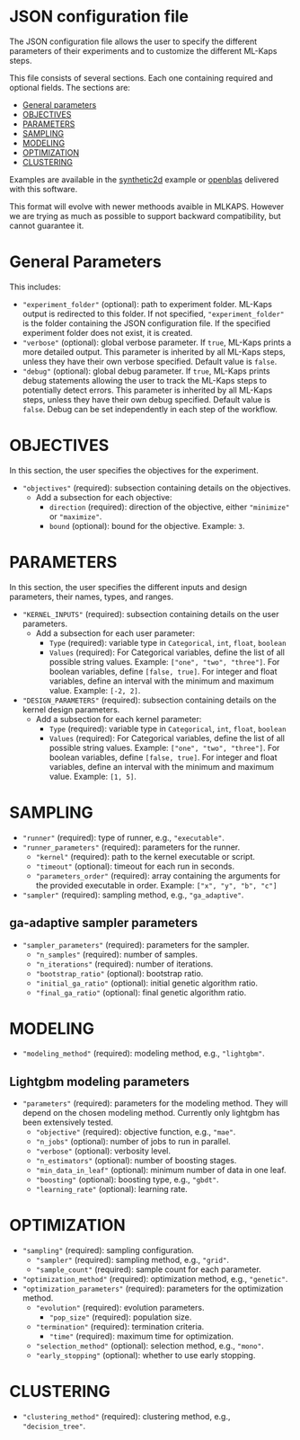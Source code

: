 # JSON configuration file

The JSON configuration file allows the user to specify the different parameters of their experiments and to customize the different ML-Kaps steps.

This file consists of several sections. Each one containing required and optional fields. The sections are:

* [General parameters](#general-parameters)
* [OBJECTIVES](#objectives)
* [PARAMETERS](#parameters)
* [SAMPLING](#sampling)
* [MODELING](#modeling)
* [OPTIMIZATION](#optimization)
* [CLUSTERING](#clustering)

Examples are available in the [synthetic2d](../examples/synthetic2D/ga_adaptive.json) example or [openblas](../examples/openblas/config_mlkaps_template.json) delivered with this software.

This format will evolve with newer methoods avaible in MLKAPS. However we are trying as much as possible to support backward compatibility, but cannot guarantee it.

# General Parameters

This includes:

* `"experiment_folder"` (optional): path to experiment folder. ML-Kaps output is redirected to this folder. If not specified, `"experiment_folder"` is the folder containing the JSON configuration file. If the specified experiment folder does not exist, it is created.
* `"verbose"` (optional): global verbose parameter. If `true`, ML-Kaps prints a more detailed output. This parameter is inherited by all ML-Kaps steps, unless they have their own verbose specified. Default value is `false`.
* `"debug"` (optional): global debug parameter. If `true`, ML-Kaps prints debug statements allowing the user to track the ML-Kaps steps to potentially detect errors. This parameter is inherited by all ML-Kaps steps, unless they have their own debug specified. Default value is `false`. Debug can be set independently in each step of the workflow.

# OBJECTIVES

In this section, the user specifies the objectives for the experiment.

* `"objectives"` (required): subsection containing details on the objectives.
    * Add a subsection for each objective:
        * `direction` (required): direction of the objective, either `"minimize"` or `"maximize"`.
        * `bound` (optional): bound for the objective. Example: `3`.

# PARAMETERS

In this section, the user specifies the different inputs and design parameters, their names, types, and ranges.

* `"KERNEL_INPUTS"` (required): subsection containing details on the user parameters.
    * Add a subsection for each user parameter:
        * `Type` (required): variable type in `Categorical`, `int`, `float`, `boolean`
        * `Values` (required): For Categorical variables, define the list of all possible string values. Example: `["one", "two", "three"]`. For boolean variables, define `[false, true]`. For integer and float variables, define an interval with the minimum and maximum value. Example: `[-2, 2]`.
* `"DESIGN_PARAMETERS"` (required): subsection containing details on the kernel design parameters.
    * Add a subsection for each kernel parameter:
        * `Type` (required): variable type in `Categorical`, `int`, `float`, `boolean`
        * `Values` (required): For Categorical variables, define the list of all possible string values. Example: `["one", "two", "three"]`. For boolean variables, define `[false, true]`. For integer and float variables, define an interval with the minimum and maximum value. Example: `[1, 5]`.

# SAMPLING

* `"runner"` (required): type of runner, e.g., `"executable"`.
* `"runner_parameters"` (required): parameters for the runner.
    * `"kernel"` (required): path to the kernel executable or script.
    * `"timeout"` (optional): timeout for each run in seconds.
    * `"parameters_order"` (required): array containing the arguments for the provided executable in order. Example: `["x", "y", "b", "c"]`
* `"sampler"` (required): sampling method, e.g., `"ga_adaptive"`.

## ga-adaptive sampler parameters

* `"sampler_parameters"` (required): parameters for the sampler.
    * `"n_samples"` (required): number of samples.
    * `"n_iterations"` (required): number of iterations.
    * `"bootstrap_ratio"` (optional): bootstrap ratio.
    * `"initial_ga_ratio"` (optional): initial genetic algorithm ratio.
    * `"final_ga_ratio"` (optional): final genetic algorithm ratio.

# MODELING

* `"modeling_method"` (required): modeling method, e.g., `"lightgbm"`.

## Lightgbm modeling parameters
* `"parameters"` (required): parameters for the modeling method. They will depend on the chosen modeling method. Currently only lightgbm has been extensively tested.
    * `"objective"` (required): objective function, e.g., `"mae"`.
    * `"n_jobs"` (optional): number of jobs to run in parallel.
    * `"verbose"` (optional): verbosity level.
    * `"n_estimators"` (optional): number of boosting stages.
    * `"min_data_in_leaf"` (optional): minimum number of data in one leaf.
    * `"boosting"` (optional): boosting type, e.g., `"gbdt"`.
    * `"learning_rate"` (optional): learning rate.

# OPTIMIZATION

* `"sampling"` (required): sampling configuration.
    * `"sampler"` (required): sampling method, e.g., `"grid"`.
    * `"sample_count"` (required): sample count for each parameter.
* `"optimization_method"` (required): optimization method, e.g., `"genetic"`.
* `"optimization_parameters"` (required): parameters for the optimization method.
    * `"evolution"` (required): evolution parameters.
        * `"pop_size"` (required): population size.
    * `"termination"` (required): termination criteria.
        * `"time"` (required): maximum time for optimization.
    * `"selection_method"` (optional): selection method, e.g., `"mono"`.
    * `"early_stopping"` (optional): whether to use early stopping.

# CLUSTERING

* `"clustering_method"` (required): clustering method, e.g., `"decision_tree"`.
